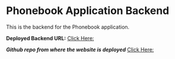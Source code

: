 # Phonebook Application Backend

This is the backend for the Phonebook application.

**Deployed Backend URL:** [Click Here:](https://part3-backend-w8jf.onrender.com/)

**_Github repo from where the website is deployed_** [Click Here:](https://github.com/mhmilhan/part3-deploy)
